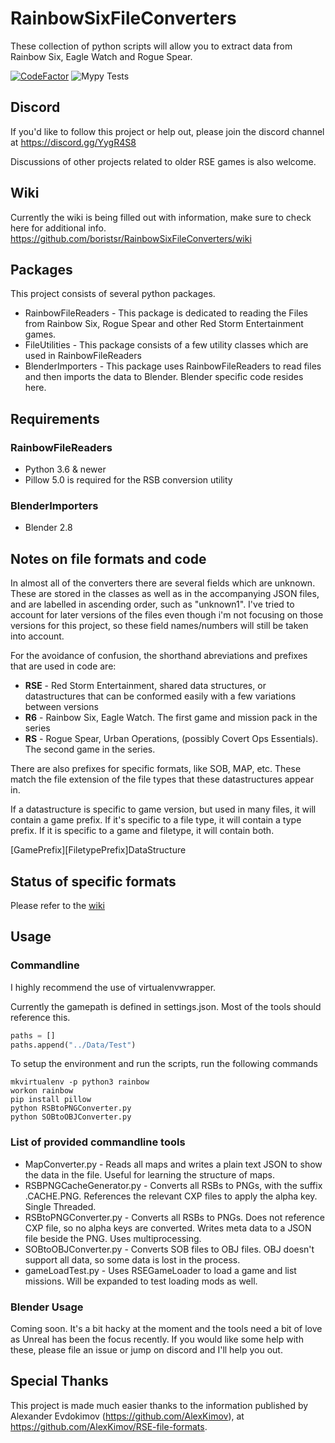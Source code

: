# RainbowSixFileConverters

These collection of python scripts will allow you to extract data from Rainbow Six, Eagle Watch and Rogue Spear.

[![CodeFactor](https://www.codefactor.io/repository/github/rainbowredux/rainbowsixfileconverters/badge)](https://www.codefactor.io/repository/github/rainbowredux/rainbowsixfileconverters)
![Mypy Tests](https://github.com/RainbowRedux/RainbowSixFileConverters/workflows/Mypy%20Tests/badge.svg)

## Discord

If you'd like to follow this project or help out, please join the discord channel at https://discord.gg/YygR4S8

Discussions of other projects related to older RSE games is also welcome.

## Wiki

Currently the wiki is being filled out with information, make sure to check here for additional info.
https://github.com/boristsr/RainbowSixFileConverters/wiki

## Packages
This project consists of several python packages.

- RainbowFileReaders - This package is dedicated to reading the Files from Rainbow Six, Rogue Spear and other Red Storm Entertainment games.
- FileUtilities - This package consists of a few utility classes which are used in RainbowFileReaders
- BlenderImporters - This package uses RainbowFileReaders to read files and then imports the data to Blender. Blender specific code resides here.

## Requirements

### RainbowFileReaders

- Python 3.6 & newer
- Pillow 5.0 is required for the RSB conversion utility

### BlenderImporters

- Blender 2.8

## Notes on file formats and code

In almost all of the converters there are several fields which are unknown. These are stored in the classes as well as in the accompanying JSON files, and are labelled in ascending order, such as "unknown1". I've tried to account for later versions of the files even though i'm not focusing on those versions for this project, so these field names/numbers will still be taken into account.

For the avoidance of confusion, the shorthand abreviations and prefixes that are used in code are:

- **RSE** - Red Storm Entertainment, shared data structures, or datastructures that can be conformed easily with a few variations between versions
- **R6** - Rainbow Six, Eagle Watch. The first game and mission pack in the series
- **RS** - Rogue Spear, Urban Operations, (possibly Covert Ops Essentials). The second game in the series.

There are also prefixes for specific formats, like SOB, MAP, etc. These match the file extension of the file types that these datastructures appear in.

If a datastructure is specific to game version, but used in many files, it will contain a game prefix. If it's specific to a file type, it will contain a type prefix. If it is specific to a game and filetype, it will contain both.

\[GamePrefix\]\[FiletypePrefix\]DataStructure

## Status of specific formats

Please refer to the [wiki](https://github.com/boristsr/RainbowSixFileConverters/wiki)

## Usage

### Commandline

I highly recommend the use of virtualenvwrapper.

Currently the gamepath is defined in settings.json. Most of the tools should reference this.

```python
paths = []
paths.append("../Data/Test")
```

To setup the environment and run the scripts, run the following commands

```shell
mkvirtualenv -p python3 rainbow
workon rainbow
pip install pillow
python RSBtoPNGConverter.py
python SOBtoOBJConverter.py
```

### List of provided commandline tools

- MapConverter.py - Reads all maps and writes a plain text JSON to show the data in the file. Useful for learning the structure of maps.
- RSBPNGCacheGenerator.py - Converts all RSBs to PNGs, with the suffix .CACHE.PNG. References the relevant CXP files to apply the alpha key. Single Threaded.
- RSBtoPNGConverter.py - Converts all RSBs to PNGs. Does not reference CXP file, so no alpha keys are converted. Writes meta data to a JSON file beside the PNG. Uses multiprocessing.
- SOBtoOBJConverter.py - Converts SOB files to OBJ files. OBJ doesn't support all data, so some data is lost in the process.
- gameLoadTest.py - Uses RSEGameLoader to load a game and list missions. Will be expanded to test loading mods as well.

### Blender Usage

Coming soon. It's a bit hacky at the moment and the tools need a bit of love as Unreal has been the focus recently. If you would like some help with these, please file an issue or jump on discord and I'll help you out.

## Special Thanks

This project is made much easier thanks to the information published by Alexander Evdokimov (https://github.com/AlexKimov), at https://github.com/AlexKimov/RSE-file-formats.
